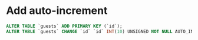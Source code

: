 # Add auto-increment

```sql
ALTER TABLE `guests` ADD PRIMARY KEY (`id`);
ALTER TABLE `guests` CHANGE `id` `id` INT(10) UNSIGNED NOT NULL AUTO_INCREMENT;
```
